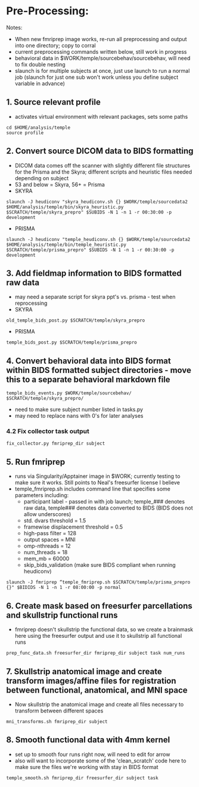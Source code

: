 # Pre-Processing:
Notes:
* When new fmriprep image works, re-run all preprocessing and output into one directory; copy to corral
* current preprocessing commands written below, still work in progress
* behavioral data in $WORK/temple/sourcebehav/sourcebehav, will need to fix double nesting
* slaunch is for multiple subjects at once, just use launch to run a normal job (slaunch for just one sub won't work unless you define subject variable in advance)

## 1. Source relevant profile
* activates virtual environment with relevant packages, sets some paths
```
cd $HOME/analysis/temple
source profile
```

## 2. Convert source DICOM data to BIDS formatting
* DICOM data comes off the scanner with slightly different file structures for the Prisma and the Skyra; different scripts and heuristic files needed depending on subject
* 53 and below = Skyra, 56+ = Prisma
* SKYRA
```
slaunch -J heudiconv "skyra_heudiconv.sh {} $WORK/temple/sourcedata2 $HOME/analysis/temple/bin/skyra_heuristic.py $SCRATCH/temple/skyra_prepro" $SUBIDS -N 1 -n 1 -r 00:30:00 -p development
```
* PRISMA
```
slaunch -J heudiconv "temple_heudiconv.sh {} $WORK/temple/sourcedata2 $HOME/analysis/temple/bin/temple_heuristic.py $SCRATCH/temple/prisma_prepro" $SUBIDS -N 1 -n 1 -r 00:30:00 -p development
```
## 3. Add fieldmap information to BIDS formatted raw data
* may need a separate script for skyra ppt's vs. prisma - test when reprocessing
* SKYRA
```
old_temple_bids_post.py $SCRATCH/temple/skyra_prepro
```
* PRISMA
```
temple_bids_post.py $SCRATCH/temple/prisma_prepro
```
## 4. Convert behavioral data into BIDS format within BIDS formatted subject directories - move this to a separate behavioral markdown file
```
temple_bids_events.py $WORK/temple/sourcebehav/ $SCRATCH/temple/skyra_prepro/
```
 * need to make sure subject number listed in tasks.py
 * may need to replace nans with 0's for later analyses
   
### 4.2 Fix collector task output 
```
fix_collector.py fmriprep_dir subject
```
   
## 5. Run fmriprep
* runs via Singularity/Apptainer image in $WORK; currently testing to make sure it works. Still points to Neal's freesurfer license I believe
* temple_fmriprep.sh includes command line that specifies some parameters including:
   * participant label - passed in with job launch; temple_### denotes raw data, temple### denotes data converted to BIDS (BIDS does not allow underscores)
   * std. dvars threshold = 1.5
   * framewise displacement threshold = 0.5
   * high-pass filter = 128
   * output spaces = MNI
   * omp-nthreads = 12
   * num_threads = 18
   * mem_mb = 60000
   * skip_bids_validation (make sure BIDS compliant when running heudiconv)
```
slaunch -J fmriprep “temple_fmriprep.sh $SCRATCH/temple/prisma_prepro {}" $BIDIDS -N 1 -n 1 -r 08:00:00 -p normal
```

## 6. Create mask based on freesurfer parcellations and skullstrip functional runs
* fmriprep doesn't skullstrip the functional data, so we create a brainmask here using the freesurfer output and use it to skullstrip all functional runs
```
prep_func_data.sh freesurfer_dir fmriprep_dir subject task num_runs
```

## 7. Skullstrip anatomical image and create transform images/affine files for registration between functional, anatomical, and MNI space
* Now skullstrip the anatomical image and create all files necessary to transform between different spaces
```
mni_transforms.sh fmriprep_dir subject
```
## 8. Smooth functional data with 4mm kernel
* set up to smooth four runs right now, will need to edit for arrow
* also will want to incorporate some of the 'clean_scratch' code here to make sure the files we're working with stay in BIDS format
```
temple_smooth.sh fmriprep_dir freesurfer_dir subject task
```



